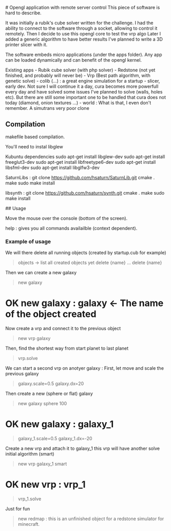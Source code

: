 # Opengl application with remote server control
  This piece of software is hard to describe.

  It was initially a rubik's cube solver written for the challenge.
  I had the ability to connect to the software through a socket, allowing to control it remotely.
  Then I decide to use this opengl core to test the vrp algo
  Later I added a generic algorithm to have better results
  I've planned to write a 3D printer slicer with it.

  The software embeds micro applications (under the apps folder).
  Any app can be loaded dynamically and can benefit of the opengl kernel.

  Existing apps
	- Rubik cube solver (with php solver)
	- Redstone (not yet finished, and probably will never be)
	- Vrp (Best path algorithm, with genetic solve)
	- colib (...) : a great engine simulation for a startup
	- slicer, early dev. Not sure I will continue it a day, cura becomes more powerfull every day and have solved some issues I've planned to solve (walls, holes etc). But there are still some important one to be handled that cura does not today (diamond, onion textures ...)
	- world : What is that, I even don't remember. A simutrans very poor clone


## Compilation

makefile based compilation.

You'll need to instal libglew

Kubuntu dependencies
sudo apt-get install libglew-dev
sudo apt-get install freeglut3-dev
sudo apt-get install libfreetype6-dev
sudo apt-get install libsfml-dev
sudo apt-get install libglfw3-dev


SaturnLibs : git clone https://github.com/hsaturn/SaturnLib.git
	cmake .
	make
	sudo make install

libsynth : git clone https://github.com/hsaturn/synth.git
	cmake .
	make
	sudo make install

## Usage

Move the mouse over the console (bottom of the screen).

help : gives you all commands availailble (context dependent).

### Example of usage

We will there delete all running objects (created by startup.cub for example)

> objects   -> list all created objects yet
> delete {name}
> ...
> delete {name}

Then we can create a new galaxy

> new galaxy
# OK new galaxy : galaxy  <- The name of the object created

Now create a vrp and connect it to the previous object

> new vrp galaxy

Then, find the shortest way from start planet to last planet

> vrp.solve

We can start a second vrp on anotyer galaxy :
First, let move and scale the previous galaxy

> galaxy.scale=0.5
> galaxy.dx=20

Then create a new (sphere or flat) galaxy

> new galaxy sphere 100
# OK new galaxy : galaxy_1
> galaxy_1.scale=0.5
> galaxy_1.dx=-20

Create a new vrp and attach it to galaxy_1
this vrp will have another solve initial algorithm (smart)

> new vrp galaxy_1 smart
# OK new vrp : vrp_1
> vrp_1.solve

Just for fun

> new redmap   : this is an unfinished object for a redstone simulator for minecraft.
